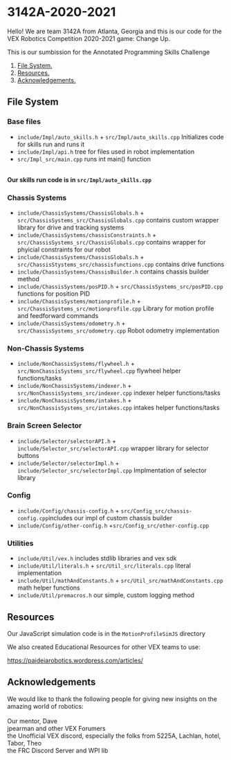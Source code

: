 # 3142A-2020-2021


Hello! We are team 3142A from Atlanta, Georgia and this is our code for the VEX Robotics Competition 2020-2021 game: Change Up.

This is our sumbission for the Annotated Programming Skills Challenge

1. [ File System. ](#fileSys)
2. [ Resources. ](#resources)
3. [ Acknowledgements. ](#ack)


<a name="fileSys"></a>
## File System ##

###  Base files ###

 - `include/Impl/auto_skills.h` + `src/Impl/auto_skills.cpp` Initializes code for skills run and runs it
 - `include/Impl/api.h` tree for files used in robot implementation
 - `src/Impl_src/main.cpp` runs int main() function
 
 <br />**Our skills run code is in `src/Impl/auto_skills.cpp`**

### Chassis Systems ###

 - `include/ChassisSystems/ChassisGlobals.h` + `src/ChassisSystems_src/ChassisGlobals.cpp` contains custom wrapper library for drive and tracking systems
 - `include/ChassisSystems/chassisConstraints.h` + `src/ChassisSystems_src/ChassisGlobals.cpp` contains wrapper for phyicial constraints for our robot
 - `include/ChassisSystems/ChassisGlobals.h` + `src/ChassisStystems_src/chassisfunctions.cpp` contains drive functions
 - `include/ChassisSystems/ChassisBuilder.h` contains chassis builder method 
 - `include/ChassisSystems/posPID.h` + `src/ChassisSystems_src/posPID.cpp` functions for position PID
 - `include/ChassisSystems/motionprofile.h` + `src/ChassisSystems_src/motionprofile.cpp` Library for motion profile and feedforward commands
 - `include/ChassisSystems/odometry.h` + `src/ChassisSystems_src/odometry.cpp` Robot odometry implementation
 
### Non-Chassis Systems ###

 - `include/NonChassisSystems/flywheel.h` + `src/NonChassisSystems_src/flywheel.cpp` flywheel helper functions/tasks
 - `include/NonChassisSystems/indexer.h` + `src/NonChassisSystems_src/indexer.cpp` indexer helper functions/tasks
 - `include/NonChassisSystems/intakes.h` + `src/NonChassisSystems_src/intakes.cpp` intakes helper functions/tasks

### Brain Screen Selector ###

 - `include/Selector/selectorAPI.h` + `include/Selector_src/selectorAPI.cpp` wrapper library for selector buttons
 - `include/Selector/selectorImpl.h` + `include/Selector_src/selectorImpl.cpp` Implmentation of selector library 

### Config ###

- `include/Config/chassis-config.h` + `src/Config_src/chassis-config.cpp`includes our impl of custom chassis builder
- `include/Config/other-config.h` +`src/Config_src/other-config.cpp`

### Utilities ###

 - `include/Util/vex.h` includes stdlib libraries and vex sdk 
 - `include/Util/literals.h` + `src/Util_src/literals.cpp` literal implementation
 - `include/Util/mathAndConstants.h` + `src/Util_src/mathAndConstants.cpp` math helper functions
 - `include/Util/premacros.h` our simple, custom logging method
 
<a name = "resources"></a>
## Resources

Our JavaScript simulation code is in the `MotionProfileSimJS` directory

We also created Educational Resources for other VEX teams to use: 

<https://paideiarobotics.wordpress.com/articles/>
<a name = "ack"></a>
## Acknowledgements
We would like to thank the following people for giving new insights on the amazing world of robotics:<br /><br />
    Our mentor, Dave<br />
    jpearman and other VEX Forumers<br />
    the Unofficial VEX discord, especially the folks from 5225A, Lachlan, hotel, Tabor, Theo <br />
    the FRC Discord Server and WPI lib<br />
    
